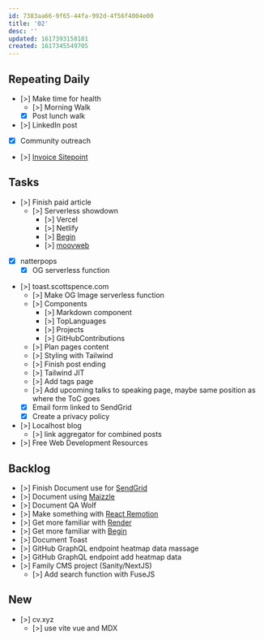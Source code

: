 ```yaml
---
id: 7383aa66-9f65-44fa-992d-4f56f4004e00
title: '02'
desc: ''
updated: 1617393158181
created: 1617345549705
---
```


## Repeating Daily

- [>] Make time for health
  - [>] Morning Walk
  - [x] Post lunch walk
- [>] LinkedIn post
- [x] Community outreach
- [>] [Invoice Sitepoint]

## Tasks

- [>] Finish paid article
  - [>] Serverless showdown
    - [>] Vercel
    - [>] Netlify
    - [>] [Begin]
    - [>] [moovweb]
- [x] natterpops
  - [x] OG serverless function
- [>] toast.scottspence.com
  - [>] Make OG Image serverless function
  - [>] Components
    - [>] Markdown component
    - [>] TopLanguages
    - [>] Projects
    - [>] GitHubContributions
  - [>] Plan pages content
  - [>] Styling with Tailwind
  - [>] Finish post ending
  - [>] Tailwind JIT
  - [>] Add tags page
  - [>] Add upcoming talks to speaking page, maybe same position as
    where the ToC goes
  - [x] Email form linked to SendGrid
  - [x] Create a privacy policy
- [>] Localhost blog
  - [>] link aggregator for combined posts
- [>] Free Web Development Resources

## Backlog

- [>] Finish Document use for [SendGrid]
- [>] Document using [Maizzle]
- [>] Document QA Wolf
- [>] Make something with [React Remotion]
- [>] Get more familiar with [Render]
- [>] Get more familiar with [Begin]
- [>] Document Toast
- [>] GitHub GraphQL endpoint heatmap data massage
- [>] GitHub GraphQL endpoint add heatmap data
- [>] Family CMS project (Sanity/NextJS)
  - [>] Add search function with FuseJS

## New

- [>] cv.xyz
  - [>] use vite vue and MDX

<!-- Links -->

[react remotion]:
  https://twitter.com/JNYBGR/status/1358824089960542208
[maizzle]: https://maizzle.com/
[sendgrid]: https://app.sendgrid.com
[render]: https://render.com/
[begin]: https://begin.com/
[invoice sitepoint]: https://www.sitepoint.com/write-for-us/
[moovweb]: https://www.moovweb.com/
